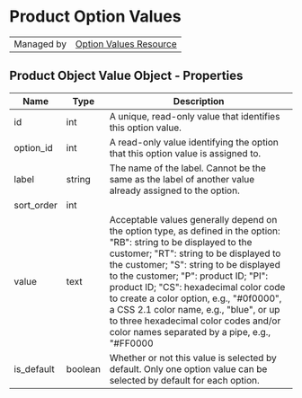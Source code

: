# Product Option Values

|||
|---|---|
| Managed by | [Option Values Resource](/api/stores/v2/options/values)

## Product Object Value Object - Properties

| Name | Type | Description |
| --- | --- | --- |
| id | int | A unique, read-only value that identifies this option value. |
| option_id | int | A read-only value identifying the option that this option value is assigned to. |
| label | string | The name of the label. Cannot be the same as the label of another value already assigned to the option. |
| sort_order | int |
| value | text | Acceptable values generally depend on the option type, as defined in the option: "RB": string to be displayed to the customer; "RT": string to be displayed to the customer; "S": string to be displayed to the customer; "P": product ID; "PI": product ID; "CS": hexadecimal color code to create a color option, e.g., "#0f0000", a CSS 2.1 color name, e.g., "blue", or up to three hexadecimal color codes and/or color names separated by a pipe, e.g., "#FF0000|lime|#0000FF", or a URI to an image to create a texture http://store.com/images/myimg.png, or the name of an image file in the store's import folder, e.g., myimg.png. |
| is_default | boolean | Whether or not this value is selected by default. Only one option value can be selected by default for each option. |
